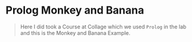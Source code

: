 # Prolog Monkey and Banana

> Here I did took a Course at Collage which we used `Prolog` in the lab and this is the Monkey and Banana Example.
